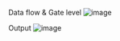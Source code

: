 Data flow & Gate level
![image](https://github.com/user-attachments/assets/28d9b02c-4138-4115-aa58-e533b3e6ce0c)


Output
![image](https://github.com/user-attachments/assets/3a08c6cb-147f-4908-ae60-9ada8ac14dfb)
